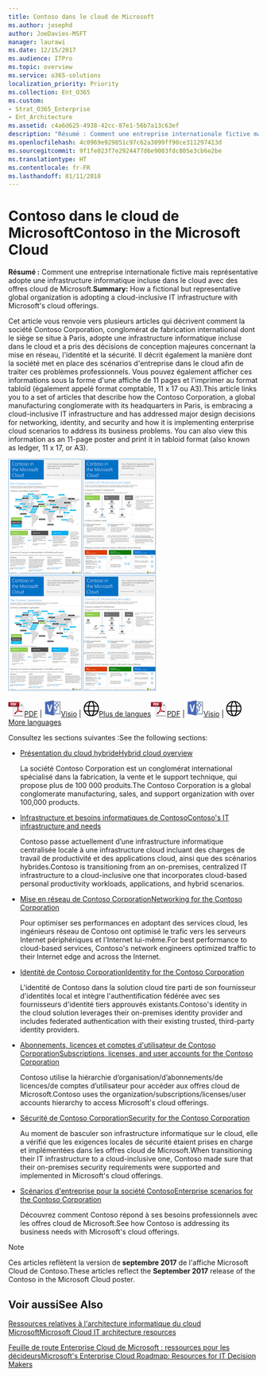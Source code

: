 ```yaml
---
title: Contoso dans le cloud de Microsoft
ms.author: josephd
author: JoeDavies-MSFT
manager: laurawi
ms.date: 12/15/2017
ms.audience: ITPro
ms.topic: overview
ms.service: o365-solutions
localization_priority: Priority
ms.collection: Ent_O365
ms.custom:
- Strat_O365_Enterprise
- Ent_Architecture
ms.assetid: c4a6d625-4938-42cc-87e1-56b7a13c63ef
description: "Résumé : Comment une entreprise internationale fictive mais représentative adopte une infrastructure informatique incluse dans le cloud avec des offres cloud de Microsoft."
ms.openlocfilehash: 4c0969e929851c97c62a3099ff90ce311297413d
ms.sourcegitcommit: 9f1fe023f7e2924477d6e9003fdc805e3cb6e2be
ms.translationtype: HT
ms.contentlocale: fr-FR
ms.lasthandoff: 01/11/2018
---
```

# <a name="contoso-in-the-microsoft-cloud"></a><span data-ttu-id="7eab2-103">Contoso dans le cloud de Microsoft</span><span class="sxs-lookup"><span data-stu-id="7eab2-103">Contoso in the Microsoft Cloud</span></span>

 <span data-ttu-id="7eab2-104">**Résumé :** Comment une entreprise internationale fictive mais représentative adopte une infrastructure informatique incluse dans le cloud avec des offres cloud de Microsoft.</span><span class="sxs-lookup"><span data-stu-id="7eab2-104">**Summary:** How a fictional but representative global organization is adopting a cloud-inclusive IT infrastructure with Microsoft's cloud offerings.</span></span>
  
<span data-ttu-id="7eab2-p101">Cet article vous renvoie vers plusieurs articles qui décrivent comment la société Contoso Corporation, conglomérat de fabrication international dont le siège se situe à Paris, adopte une infrastructure informatique incluse dans le cloud et a pris des décisions de conception majeures concernant la mise en réseau, l'identité et la sécurité. Il décrit également la manière dont la société met en place des scénarios d'entreprise dans le cloud afin de traiter ces problèmes professionnels. Vous pouvez également afficher ces informations sous la forme d'une affiche de 11 pages et l'imprimer au format tabloïd (également appelé format comptable, 11 x 17 ou A3).</span><span class="sxs-lookup"><span data-stu-id="7eab2-p101">This article links you to a set of articles that describe how the Contoso Corporation, a global manufacturing conglomerate with its headquarters in Paris, is embracing a cloud-inclusive IT infrastructure and has addressed major design decisions for networking, identity, and security and how it is implementing enterprise cloud scenarios to address its business problems. You can also view this information as an 11-page poster and print it in tabloid format (also known as ledger, 11 x 17, or A3).</span></span>
  
<span data-ttu-id="7eab2-107">[![Image miniature de l’affiche de Contoso dans Microsoft Cloud.](images/Contoso_Poster/Thumbnail.png)](https://www.microsoft.com/download/details.aspx?id=54427)</span><span class="sxs-lookup"><span data-stu-id="7eab2-107">[![Thumb image of the Contoso in the Microsoft Cloud poster.](images/Contoso_Poster/Thumbnail.png)](https://www.microsoft.com/download/details.aspx?id=54427)</span></span>
  
<span data-ttu-id="7eab2-108">![Fichier PDF](images/Common_Images/PDFIcon.png)[PDF](https://go.microsoft.com/fwlink/p/?linkid=842085)  | ![Fichier Visio](images/Common_Images/VisioIcon.png)[Visio](https://go.microsoft.com/fwlink/p/?linkid=842086)  | ![Affichage d'une page contenant des versions dans d'autres langues](images/Common_Images/GlobeIcon.png)[Plus de langues](https://www.microsoft.com/download/details.aspx?id=54427)</span><span class="sxs-lookup"><span data-stu-id="7eab2-108">![PDF file](images/Common_Images/PDFIcon.png)[PDF](https://go.microsoft.com/fwlink/p/?linkid=842085)  | ![Visio file](images/Common_Images/VisioIcon.png)[Visio](https://go.microsoft.com/fwlink/p/?linkid=842086)  | ![See a page with versions in additional languages](images/Common_Images/GlobeIcon.png)[More languages](https://www.microsoft.com/download/details.aspx?id=54427)</span></span>
  
<span data-ttu-id="7eab2-109">Consultez les sections suivantes :</span><span class="sxs-lookup"><span data-stu-id="7eab2-109">See the following sections:</span></span>
  
- [<span data-ttu-id="7eab2-110">Présentation du cloud hybride</span><span class="sxs-lookup"><span data-stu-id="7eab2-110">Hybrid cloud overview</span></span>](hybrid-cloud-overview.md)
    
    <span data-ttu-id="7eab2-111">La société Contoso Corporation est un conglomérat international spécialisé dans la fabrication, la vente et le support technique, qui propose plus de 100 000 produits.</span><span class="sxs-lookup"><span data-stu-id="7eab2-111">The Contoso Corporation is a global conglomerate manufacturing, sales, and support organization with over 100,000 products.</span></span>
    
- [<span data-ttu-id="7eab2-112">Infrastructure et besoins informatiques de Contoso</span><span class="sxs-lookup"><span data-stu-id="7eab2-112">Contoso's IT infrastructure and needs</span></span>](contoso-it-infrastructure-and-needs.md)
    
    <span data-ttu-id="7eab2-113">Contoso passe actuellement d’une infrastructure informatique centralisée locale à une infrastructure cloud incluant des charges de travail de productivité et des applications cloud, ainsi que des scénarios hybrides.</span><span class="sxs-lookup"><span data-stu-id="7eab2-113">Contoso is transitioning from an on-premises, centralized IT infrastructure to a cloud-inclusive one that incorporates cloud-based personal productivity workloads, applications, and hybrid scenarios.</span></span>
    
- [<span data-ttu-id="7eab2-114">Mise en réseau de Contoso Corporation</span><span class="sxs-lookup"><span data-stu-id="7eab2-114">Networking for the Contoso Corporation</span></span>](networking-for-the-contoso-corporation.md)
    
    <span data-ttu-id="7eab2-115">Pour optimiser ses performances en adoptant des services cloud, les ingénieurs réseau de Contoso ont optimisé le trafic vers les serveurs Internet périphériques et l'Internet lui-même.</span><span class="sxs-lookup"><span data-stu-id="7eab2-115">For best performance to cloud-based services, Contoso's network engineers optimized traffic to their Internet edge and across the Internet.</span></span>
    
- [<span data-ttu-id="7eab2-116">Identité de Contoso Corporation</span><span class="sxs-lookup"><span data-stu-id="7eab2-116">Identity for the Contoso Corporation</span></span>](identity-for-the-contoso-corporation.md)
    
    <span data-ttu-id="7eab2-117">L'identité de Contoso dans la solution cloud tire parti de son fournisseur d'identités local et intègre l'authentification fédérée avec ses fournisseurs d'identité tiers approuvés existants.</span><span class="sxs-lookup"><span data-stu-id="7eab2-117">Contoso's identity in the cloud solution leverages their on-premises identity provider and includes federated authentication with their existing trusted, third-party identity providers.</span></span>
    
- [<span data-ttu-id="7eab2-118">Abonnements, licences et comptes d'utilisateur de Contoso Corporation</span><span class="sxs-lookup"><span data-stu-id="7eab2-118">Subscriptions, licenses, and user accounts for the Contoso Corporation</span></span>](subscriptions-licenses-and-user-accounts-for-the-contoso-corporation.md)
    
    <span data-ttu-id="7eab2-119">Contoso utilise la hiérarchie d’organisation/d’abonnements/de licences/de comptes d’utilisateur pour accéder aux offres cloud de Microsoft.</span><span class="sxs-lookup"><span data-stu-id="7eab2-119">Contoso uses the organization/subscriptions/licenses/user accounts hierarchy to access Microsoft's cloud offerings.</span></span>
    
- [<span data-ttu-id="7eab2-120">Sécurité de Contoso Corporation</span><span class="sxs-lookup"><span data-stu-id="7eab2-120">Security for the Contoso Corporation</span></span>](security-for-the-contoso-corporation.md)
    
    <span data-ttu-id="7eab2-121">Au moment de basculer son infrastructure informatique sur le cloud, elle a vérifié que les exigences locales de sécurité étaient prises en charge et implémentées dans les offres cloud de Microsoft.</span><span class="sxs-lookup"><span data-stu-id="7eab2-121">When transitioning their IT infrastructure to a cloud-inclusive one, Contoso made sure that their on-premises security requirements were supported and implemented in Microsoft's cloud offerings.</span></span>
    
- [<span data-ttu-id="7eab2-122">Scénarios d'entreprise pour la société Contoso</span><span class="sxs-lookup"><span data-stu-id="7eab2-122">Enterprise scenarios for the Contoso Corporation</span></span>](enterprise-scenarios-for-the-contoso-corporation.md)
    
    <span data-ttu-id="7eab2-123">Découvrez comment Contoso répond à ses besoins professionnels avec les offres cloud de Microsoft.</span><span class="sxs-lookup"><span data-stu-id="7eab2-123">See how Contoso is addressing its business needs with Microsoft's cloud offerings.</span></span>
    
> [!NOTE]
> <span data-ttu-id="7eab2-124">Ces articles reflètent la version de **septembre 2017** de l'affiche Microsoft Cloud de Contoso.</span><span class="sxs-lookup"><span data-stu-id="7eab2-124">These articles reflect the **September 2017** release of the Contoso in the Microsoft Cloud poster.</span></span>
  
## <a name="see-also"></a><span data-ttu-id="7eab2-125">Voir aussi</span><span class="sxs-lookup"><span data-stu-id="7eab2-125">See Also</span></span>

[<span data-ttu-id="7eab2-126">Ressources relatives à l'architecture informatique du cloud Microsoft</span><span class="sxs-lookup"><span data-stu-id="7eab2-126">Microsoft Cloud IT architecture resources</span></span>](microsoft-cloud-it-architecture-resources.md)

<span data-ttu-id="7eab2-127">[Feuille de route Enterprise Cloud de Microsoft : ressources pour les décideurs]((https://sway.com/FJ2xsyWtkJc2taRD))</span><span class="sxs-lookup"><span data-stu-id="7eab2-127">[Microsoft's Enterprise Cloud Roadmap: Resources for IT Decision Makers]((https://sway.com/FJ2xsyWtkJc2taRD))</span></span>



